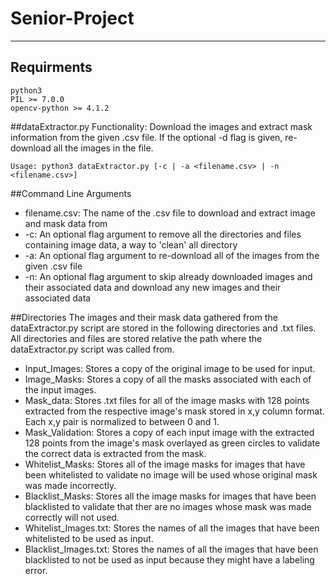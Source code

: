# Senior-Project
***
## Requirments
```
python3
PIL >= 7.0.0
opencv-python >= 4.1.2
```

##dataExtractor.py
Functionality: Download the images and extract mask information from the given .csv file. If the optional -d flag is given, re-download all the images in the file.
```
Usage: python3 dataExtractor.py [-c | -a <filename.csv> | -n <filename.csv>]
``` 

##Command Line Arguments
* filename.csv: The name of the .csv file to download and extract image and mask data from
* -c: An optional flag argument to remove all the directories and files containing image data, a way to 'clean' all directory
* -a: An optional flag argument to re-download all of the images from the given .csv file
* -n: An optional flag argument to skip already downloaded images and their associated data and download any new images and their associated data

##Directories
The images and their mask data gathered from the dataExtractor.py script are stored in the following directories and .txt files. All directories and files are stored relative the path where the dataExtractor.py script was called from.
* Input_Images: Stores a copy of the original image to be used for input.
* Image_Masks: Stores a copy of all the masks associated with each of the input images.
* Mask_data: Stores .txt files for all of the image masks with 128 points extracted from the respective image's mask stored in x,y column format. Each x,y pair is normalized to between 0 and 1.
* Mask_Validation: Stores a copy of each input image with the extracted 128 points from the image's mask overlayed as green circles to validate the correct data is extracted from the mask.
* Whitelist_Masks: Stores all of the image masks for images that have been whitelisted to validate no image will be used whose original mask was made incorrectly.
* Blacklist_Masks: Stores all the image masks for images that have been blacklisted to validate that ther are no images whose mask was made correctly will not used.
* Whitelist_Images.txt: Stores the names of all the images that have been whitelisted to be used as input.
* Blacklist_Images.txt: Stores the names of all the images that have been blacklisted to not be used as input because they might have a labeling error.